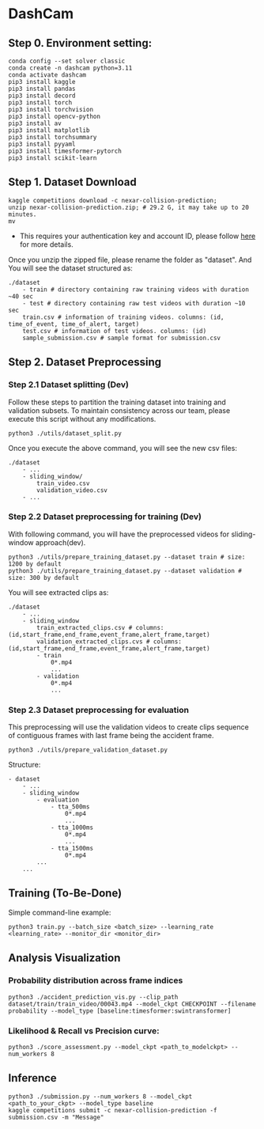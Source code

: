 # DashCam
## Step 0. Environment setting:

```
conda config --set solver classic
conda create -n dashcam python=3.11
conda activate dashcam
pip3 install kaggle
pip3 install pandas
pip3 install decord 
pip3 install torch 
pip3 install torchvision
pip3 install opencv-python
pip3 install av  
pip3 install matplotlib 
pip3 install torchsummary
pip3 install pyyaml
pip3 install timesformer-pytorch
pip3 install scikit-learn
```

## Step 1. Dataset Download
```
kaggle competitions download -c nexar-collision-prediction;
unzip nexar-collision-prediction.zip; # 29.2 G, it may take up to 20 minutes.
mv 
```
* This requires your authentication key and account ID, please follow [here](https://github.com/Kaggle/kaggle-api#download-dataset-files) for more details.

Once you unzip the zipped file, please rename the folder as "dataset". And You will see the dataset structured as:
```
./dataset
    - train # directory containing raw training videos with duration ~40 sec
    - test # directory containing raw test videos with duration ~10 sec
    train.csv # information of training videos. columns: (id, time_of_event, time_of_alert, target)
    test.csv # information of test videos. columns: (id)
    sample_submission.csv # sample format for submission.csv
```

## Step 2. Dataset Preprocessing
### Step 2.1 Dataset splitting (Dev)
Follow these steps to partition the training dataset into training and validation subsets. To maintain consistency across our team, please execute this script without any modifications.
```
python3 ./utils/dataset_split.py
```
Once you execute the above command, you will see the new csv files:
```
./dataset
    - ...
    - sliding_window/
        train_video.csv
        validation_video.csv
    - ...
```


### Step 2.2 Dataset preprocessing for training (Dev)
With following command, you will have the preprocessed videos for sliding-window approach(dev).
```
python3 ./utils/prepare_training_dataset.py --dataset train # size: 1200 by default
python3 ./utils/prepare_training_dataset.py --dataset validation # size: 300 by default
```
You will see extracted clips as:
```
./dataset
    - ...
    - sliding_window
        train_extracted_clips.csv # columns: (id,start_frame,end_frame,event_frame,alert_frame,target) 
        validation_extracted_clips.cvs # columns: (id,start_frame,end_frame,event_frame,alert_frame,target)
        - train
            0*.mp4
            ...
        - validation
            0*.mp4
            ...
```
### Step 2.3 Dataset preprocessing for evaluation
This preprocessing will use the validation videos to create clips sequence of contiguous frames with last frame being the accident frame.
```
python3 ./utils/prepare_validation_dataset.py 
```
Structure:
```
- dataset
    - ...
    - sliding_window
        - evaluation
            - tta_500ms
                0*.mp4
                ...
            - tta_1000ms
                0*.mp4
                ...
            - tta_1500ms
                0*.mp4
        ...
    ...
```

## Training (To-Be-Done)
Simple command-line example:
```
python3 train.py --batch_size <batch_size> --learning_rate <learning_rate> --monitor_dir <monitor_dir> 
```

## Analysis Visualization 
### Probability distribution across frame indices
```
python3 ./accident_prediction_vis.py --clip_path dataset/train/train_video/00043.mp4 --model_ckpt CHECKPOINT --filename probability --model_type [baseline:timesformer:swintransformer]
```
### Likelihood & Recall vs Precision curve:
```
python3 ./score_assessment.py --model_ckpt <path_to_modelckpt> --num_workers 8
```

## Inference
```
python3 ./submission.py --num_workers 8 --model_ckpt <path_to_your_ckpt> --model_type baseline
kaggle competitions submit -c nexar-collision-prediction -f submission.csv -m "Message"
```
